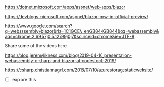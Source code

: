 https://dotnet.microsoft.com/apps/aspnet/web-apps/blazor

https://devblogs.microsoft.com/aspnet/blazor-now-in-official-preview/

https://www.google.com/search?q=webassembly+blazor&rlz=1C1GCEV_enGB844GB844&oq=webassembly&aqs=chrome.2.69i57j0l5.12799j0j7&sourceid=chrome&ie=UTF-8

Share some of the videos here

https://blog.jeremylikness.com/blog/2019-04-16_presentation-webassembly-c-sharp-and-blazor-at-codestock-2019/

https://csharp.christiannagel.com/2018/07/10/azurestoragestaticwebsite/

- [ ] explore this